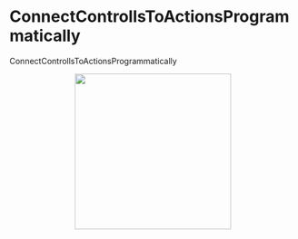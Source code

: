 # ConnectControllsToActionsProgrammatically
ConnectControllsToActionsProgrammatically

<p align="center">
<img src="https://github.com/carlos-santiago-2017/ConnectControllsToActionsProgrammatically/blob/master/1.png" width="275">
</p>

